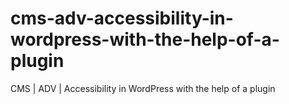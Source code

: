 # cms-adv-accessibility-in-wordpress-with-the-help-of-a-plugin
CMS | ADV | Accessibility in WordPress with the help of a plugin
